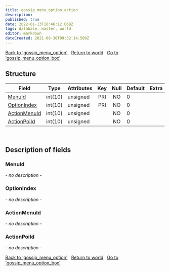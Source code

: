 ```yaml
---
title: gossip_menu_option_action
description: 
published: true
date: 2022-01-13T16:46:12.068Z
tags: database, master, world
editor: markdown
dateCreated: 2021-08-30T09:32:14.589Z
---
```


<a href="https://trinitycore.info/en/database/master/world/gossip_menu_option" class="mt-5 v-btn v-btn--depressed v-btn--flat v-btn--outlined theme--light v-size--default darkblue--text text--lighten-3"><span class="v-btn__content"><i aria-hidden="true" class="v-icon notranslate v-icon--left mdi mdi-arrow-left theme--light"></i><span>Back to 'gossip_menu_option'</span></span></a>&nbsp;&nbsp;&nbsp;<a href="https://trinitycore.info/en/database/master/world/home" class="mt-5 v-btn v-btn--depressed v-btn--flat v-btn--outlined theme--light v-size--default darkblue--text text--lighten-3"><span class="v-btn__content"><i aria-hidden="true" class="v-icon notranslate v-icon--left mdi mdi-home-outline theme--light"></i><span>Return to world</span></span></a>&nbsp;&nbsp;&nbsp;<a href="https://trinitycore.info/en/database/master/world/gossip_menu_option_box" class="mt-5 v-btn v-btn--depressed v-btn--flat v-btn--outlined theme--light v-size--default darkblue--text text--lighten-3"><span class="v-btn__content"><span>Go to 'gossip_menu_option_box'</span><i aria-hidden="true" class="v-icon notranslate v-icon--right mdi mdi-arrow-right theme--light"></i></span></a>

## Structure

| Field | Type | Attributes | Key | Null | Default | Extra | Comment | Source in sniff |
| --- | --- | --- | :---: | :---: | --- | --- | --- | --- | 
| [MenuId](#menuid) | int(10) | unsigned | PRI | NO | 0 |  |  | CMSG_GOSSIP_SELECT_OPTION |
| [OptionIndex](#optionindex) | int(10) | unsigned | PRI | NO | 0 |  |  | CMSG_GOSSIP_SELECT_OPTION |
| [ActionMenuId](#actionmenuid) | int(10) | unsigned |  | NO | 0 |  |  | SMSG_GOSSIP_MESSAGE |
| [ActionPoiId](#actionpoiid) | int(10) | unsigned |  | NO | 0 |  |  | SMSG_GOSSIP_POI |
&nbsp;
## Description of fields

### MenuId
*- no description -*
&nbsp;

### OptionIndex
*- no description -*
&nbsp;

### ActionMenuId
*- no description -*
&nbsp;

### ActionPoiId
*- no description -*
&nbsp;

<a href="https://trinitycore.info/en/database/master/world/gossip_menu_option" class="mt-5 v-btn v-btn--depressed v-btn--flat v-btn--outlined theme--light v-size--default darkblue--text text--lighten-3"><span class="v-btn__content"><i aria-hidden="true" class="v-icon notranslate v-icon--left mdi mdi-arrow-left theme--light"></i><span>Back to 'gossip_menu_option'</span></span></a>&nbsp;&nbsp;&nbsp;<a href="https://trinitycore.info/en/database/master/world/home" class="mt-5 v-btn v-btn--depressed v-btn--flat v-btn--outlined theme--light v-size--default darkblue--text text--lighten-3"><span class="v-btn__content"><i aria-hidden="true" class="v-icon notranslate v-icon--left mdi mdi-home-outline theme--light"></i><span>Return to world</span></span></a>&nbsp;&nbsp;&nbsp;<a href="https://trinitycore.info/en/database/master/world/gossip_menu_option_box" class="mt-5 v-btn v-btn--depressed v-btn--flat v-btn--outlined theme--light v-size--default darkblue--text text--lighten-3"><span class="v-btn__content"><span>Go to 'gossip_menu_option_box'</span><i aria-hidden="true" class="v-icon notranslate v-icon--right mdi mdi-arrow-right theme--light"></i></span></a>


